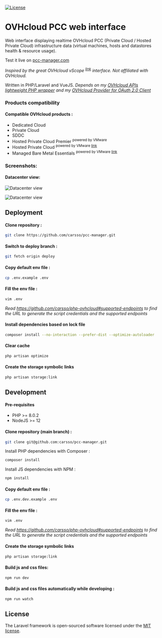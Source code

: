 [![License](https://img.shields.io/badge/License-MIT-blue.svg)](http://opensource.org/licenses/MIT)

# OVHcloud PCC web interface

Web interface displaying realtime OVHcloud PCC (Private Cloud / Hosted Private Cloud) infrastructure data (virtual machines, hosts and datastores health & resource usage).

Test it live on [pcc-manager.com](https://pcc-manager.com)

_Inspired by the great OVHcloud vScope <sup>
[link](https://www.ovhcloud.com/en/enterprise/products/hosted-private-cloud/vscope/)</sup> interface. Not affiliated with OVHcloud._

Written in PHP/Laravel and VueJS. _Depends on my [OVHcloud APIs lightweight PHP wrapper](https://github.com/carsso/php-ovhcloud) and my [OVHcloud Provider for OAuth 2.0 Client](https://github.com/carsso/oauth2-ovhcloud)_

### Products compatibility

#### Compatible OVHcloud products :
- Dedicated Cloud
- Private Cloud
- SDDC
- Hosted Private Cloud Premier <sup>powered by VMware</sup>
- Hosted Private Cloud <sup>powered by VMware
[link](https://www.ovhcloud.com/en/enterprise/products/hosted-private-cloud/)</sup>
- Managed Bare Metal Essentials <sup>powered by VMware
[link](https://www.ovhcloud.com/en/managed-bare-metal/)</sup>

### Screenshots:

#### Datacenter view:
![Datacenter view](https://user-images.githubusercontent.com/666182/156908567-49930926-796d-47bf-b026-5e1347432626.png)

![Datacenter view](https://user-images.githubusercontent.com/666182/156908568-f45b3c47-c28f-4aba-84e2-8c83e110097e.png)

## Deployment

#### Clone repository : 
```sh
git clone https://github.com/carsso/pcc-manager.git
```

#### Switch to deploy branch :
```sh
git fetch origin deploy
```

#### Copy default env file :
```sh
cp .env.example .env
```

#### Fill the env file :
```sh
vim .env
```
_Read https://github.com/carsso/php-ovhcloud#supported-endpoints to find the URL to generate the script credentials and the supported endpoints_

#### Install dependencies based on lock file
```sh
composer install --no-interaction --prefer-dist --optimize-autoloader
```

#### Clear cache
```sh
php artisan optimize
```

#### Create the storage symbolic links
```sh
php artisan storage:link
```

## Development

#### Pre-requisites
- PHP >= 8.0.2
- NodeJS >= 12

#### Clone repository (main branch) : 
```sh
git clone git@github.com:carsso/pcc-manager.git
```

Install PHP dependencies with Composer :
```sh
composer install
```

Install JS dependencies with NPM :
```sh
npm install
```

#### Copy default env file :
```sh
cp .env.dev.example .env
```

#### Fill the env file :
```sh
vim .env
```
_Read https://github.com/carsso/php-ovhcloud#supported-endpoints to find the URL to generate the script credentials and the supported endpoints_

#### Create the storage symbolic links
```sh
php artisan storage:link
```

#### Build js and css files:
```sh
npm run dev
```

#### Build js and css files automatically while developing :
```sh
npm run watch
```

## License

The Laravel framework is open-sourced software licensed under the [MIT license](https://opensource.org/licenses/MIT).